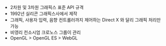 - 2차원 및 3차원 그래픽스 표준 API 규격
- 1992년 실리콘 그래픽스사에서 제작
- 그래픽, 사용자 입력, 음향 컨트롤러까지 제어하는 Direct X 와 달리 그래픽 처리만 가능
- 비영리 컨소시엄 크로노스 그룹이 관리
- OpenGL > OpenGL ES > WebGL